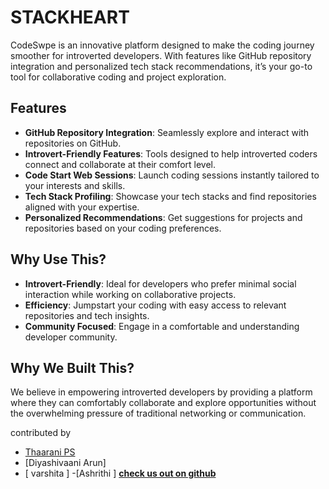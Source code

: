 # STACKHEART

CodeSwpe is an innovative platform designed to make the coding journey smoother for introverted developers. With features like GitHub repository integration and personalized tech stack recommendations, it’s your go-to tool for collaborative coding and project exploration.

## Features

- **GitHub Repository Integration**: Seamlessly explore and interact with repositories on GitHub.  
- **Introvert-Friendly Features**: Tools designed to help introverted coders connect and collaborate at their comfort level.  
- **Code Start Web Sessions**: Launch coding sessions instantly tailored to your interests and skills.  
- **Tech Stack Profiling**: Showcase your tech stacks and find repositories aligned with your expertise.  
- **Personalized Recommendations**: Get suggestions for projects and repositories based on your coding preferences.  

## Why Use This?

- **Introvert-Friendly**: Ideal for developers who prefer minimal social interaction while working on collaborative projects.  
- **Efficiency**: Jumpstart your coding with easy access to relevant repositories and tech insights.  
- **Community Focused**: Engage in a comfortable and understanding developer community.  

## Why We Built This?

We believe in empowering introverted developers by providing a platform where they can comfortably collaborate and explore opportunities without the overwhelming pressure of traditional networking or communication. 

contributed by
- [Thaarani PS](https://github.com/Thaarani-2007)
- [Diyashivaani Arun]
- [ varshita ]
-[Ashrithi ]
**[check us out on github](https://github.com/Thaarani-2007/codeswipe)**